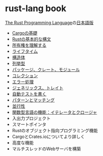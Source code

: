 # rust-lang book

[The Rust Programming Language](https://doc.rust-lang.org/stable/book/)の[日本語版](https://doc.rust-jp.rs/book-ja/)

- [Cargoの基礎](./docs/cargo.md)
- [Rustの基本的な構文](./docs/rust_basic_syntax.md)
- [所有権を理解する](./docs/ownership.md)
- [ライフタイム](./docs/lifetime.md)
- [構造体](./docs/struct.md)
- [列挙型](./docs/enum.md)
- [パッケージ、クレート、モジュール](./docs/package_crate_module.md)
- [コレクション](./docs/collections.md)
- [エラー処理](./docs/error_handling.md)
- [ジェネリックス、トレイト](./docs/generics.md)
- [自動テストを書く](./docs/testing.md)
- [パターンとマッチング](./docs/patterns.md)
- [並行性](../docs/concurrency.md)
- [関数型言語の機能：イテレータとクロージャ](./docs/functional_features.md)
- 入出力プロジェクト
- スマートポインタ
- Rustのオブジェクト指向プログラミング機能
- CargoとCrates.ioについてより詳しく
- 高度な機能
- マルチスレッドのWebサーバを構築

